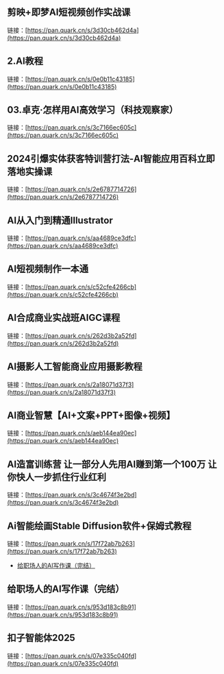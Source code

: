 ## 剪映+即梦AI短视频创作实战课
链接：[https://pan.quark.cn/s/3d30cb462d4a](https://pan.quark.cn/s/3d30cb462d4a)

## 2.AI教程
链接：[https://pan.quark.cn/s/0e0b11c43185](https://pan.quark.cn/s/0e0b11c43185)

## 03.卓克·怎样用AI高效学习（科技观察家）
链接：[https://pan.quark.cn/s/3c7166ec605c](https://pan.quark.cn/s/3c7166ec605c)

## 2024引爆实体获客特训营打法-AI智能应用百科立即落地实操课
链接：[https://pan.quark.cn/s/2e6787714726](https://pan.quark.cn/s/2e6787714726)

## AI从入门到精通Illustrator
链接：[https://pan.quark.cn/s/aa4689ce3dfc](https://pan.quark.cn/s/aa4689ce3dfc)

## AI短视频制作一本通
链接：[https://pan.quark.cn/s/c52cfe4266cb](https://pan.quark.cn/s/c52cfe4266cb)

## AI合成商业实战班AIGC课程
链接：[https://pan.quark.cn/s/262d3b2a52fd](https://pan.quark.cn/s/262d3b2a52fd)

## AI摄影人工智能商业应用摄影教程
链接：[https://pan.quark.cn/s/2a18071d37f3](https://pan.quark.cn/s/2a18071d37f3)

## AI商业智慧【AI+文案+PPT+图像+视频】
链接：[https://pan.quark.cn/s/aeb144ea90ec](https://pan.quark.cn/s/aeb144ea90ec)

## AI造富训练营 让一部分人先用AI赚到第一个100万 让你快人一步抓住行业红利
链接：[https://pan.quark.cn/s/3c4674f3e2bd](https://pan.quark.cn/s/3c4674f3e2bd)

## Ai智能绘画Stable Diffusion软件+保姆式教程
链接：[https://pan.quark.cn/s/17f72ab7b263](https://pan.quark.cn/s/17f72ab7b263)

- [给职场人的AI写作课（完结）](https://pan.quark.cn/s/90bdd6547623)

## 给职场人的AI写作课（完结）
链接：[https://pan.quark.cn/s/953d183c8b91](https://pan.quark.cn/s/953d183c8b91)

## 扣子智能体2025
链接：[https://pan.quark.cn/s/07e335c040fd](https://pan.quark.cn/s/07e335c040fd)